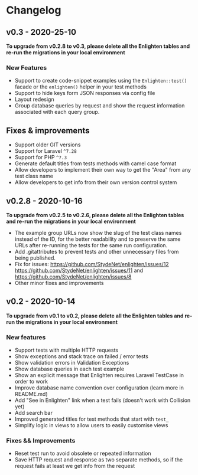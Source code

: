 # Changelog

## v0.3 - 2020-25-10

**To upgrade from v0.2.8 to v0.3, please delete all the Enlighten tables and re-run the migrations in your local environment** 

### New Features
- Support to create code-snippet examples  using the `Enlighten::test()` facade or the `enlighten()` helper in your test methods
- Support to hide keys form JSON responses via config file
- Layout redesign
- Group database queries by request and show the request information associated with each query group.

## Fixes & improvements
- Support older GIT versions
- Support for Laravel `^7.28`
- Support for PHP `^7.3`
- Generate default titles from tests methods with camel case format
- Allow developers to implement their own way to get the "Area" from any test class name
- Allow developers to get info from their own version control system

## v0.2.8 - 2020-10-16

**To upgrade from v0.2.5 to v0.2.6, please delete all the Enlighten tables and re-run the migrations in your local environment** 

- The example group URLs now show the slug of the test class names instead of the ID, for the better readability and to preserve the same URLs after re-running the tests for the same run configuration.
- Add .gitattributes to prevent tests and other unnecessary files from being published.
- Fix for issues: https://github.com/StydeNet/enlighten/issues/12 https://github.com/StydeNet/enlighten/issues/11 and https://github.com/StydeNet/enlighten/issues/8
- Other minor fixes and improvements 

## v0.2 - 2020-10-14

**To upgrade from v0.1 to v0.2, please delete all the Enlighten tables and re-run the migrations in your local environment**

### New features

- Support tests with multiple HTTP requests
- Show exceptions and stack trace on failed / error tests
- Show validation errors in Validation Exceptions
- Show database queries in each test example
- Show an explicit message that Enlighten requires Laravel TestCase in order to work
- Improve database name convention over configuration (learn more in README.md)
- Add "See in Enlighten" link when a test fails (doesn't work with Collision yet)
- Add search bar
- Improved generated titles for test methods that start with `test_`
- Simplify logic in views to allow users to easily customise views

### Fixes && Improvements
- Reset test run to avoid obsolete or repeated information
- Save HTTP request and response as two separate methods, so if the request fails at least we get info from the request
